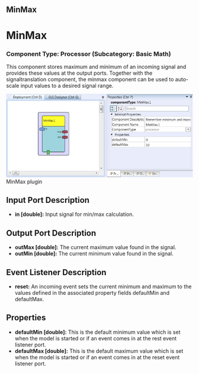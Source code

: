 ##

## MinMax

# MinMax

### Component Type: Processor (Subcategory: Basic Math)

This component stores maximum and minimum of an incoming signal and provides these values at the output ports. Together with the signaltranslation component, the minmax component can be used to auto-scale input values to a desired signal range.

![Screenshot: MinMax plugin](./img/MinMax.jpg "Screenshot: MinMax plugin")  
MinMax plugin

## Input Port Description

- **in \[double\]:** Input signal for min/max calculation.

## Output Port Description

- **outMax \[double\]:** The current maximum value found in the signal.
- **outMin \[double\]:** The current minimum value found in the signal.

## Event Listener Description

- **reset:** An incoming event sets the current minimum and maximum to the values defined in the associated property fields defaultMin and defaultMax.

## Properties

- **defaultMin \[double\]:** This is the default minimum value which is set when the model is started or if an event comes in at the rest event listener port.
- **defaultMax \[double\]:** This is the default maximum value which is set when the model is started or if an event comes in at the reset event listener port.
